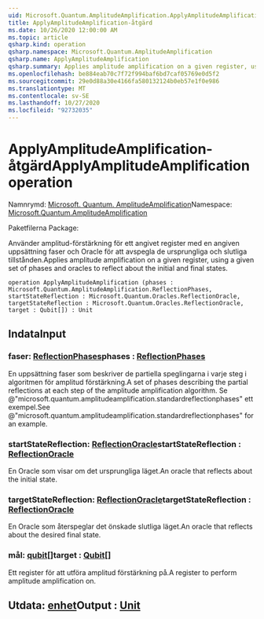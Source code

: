 ```yaml
---
uid: Microsoft.Quantum.AmplitudeAmplification.ApplyAmplitudeAmplification
title: ApplyAmplitudeAmplification-åtgärd
ms.date: 10/26/2020 12:00:00 AM
ms.topic: article
qsharp.kind: operation
qsharp.namespace: Microsoft.Quantum.AmplitudeAmplification
qsharp.name: ApplyAmplitudeAmplification
qsharp.summary: Applies amplitude amplification on a given register, using a given set of phases and oracles to reflect about the initial and final states.
ms.openlocfilehash: be884eab70c7f72f994baf6bd7caf05769e0d5f2
ms.sourcegitcommit: 29e0d88a30e4166fa580132124b0eb57e1f0e986
ms.translationtype: MT
ms.contentlocale: sv-SE
ms.lasthandoff: 10/27/2020
ms.locfileid: "92732035"
---
```

# <a name="applyamplitudeamplification-operation"></a><span data-ttu-id="0474a-102">ApplyAmplitudeAmplification-åtgärd</span><span class="sxs-lookup"><span data-stu-id="0474a-102">ApplyAmplitudeAmplification operation</span></span>

<span data-ttu-id="0474a-103">Namnrymd: [Microsoft. Quantum. AmplitudeAmplification](xref:Microsoft.Quantum.AmplitudeAmplification)</span><span class="sxs-lookup"><span data-stu-id="0474a-103">Namespace: [Microsoft.Quantum.AmplitudeAmplification](xref:Microsoft.Quantum.AmplitudeAmplification)</span></span>

<span data-ttu-id="0474a-104">Paketfilerna [](https://nuget.org/packages/)</span><span class="sxs-lookup"><span data-stu-id="0474a-104">Package: [](https://nuget.org/packages/)</span></span>


<span data-ttu-id="0474a-105">Använder amplitud-förstärkning för ett angivet register med en angiven uppsättning faser och Oracle för att avspegla de ursprungliga och slutliga tillstånden.</span><span class="sxs-lookup"><span data-stu-id="0474a-105">Applies amplitude amplification on a given register, using a given set of phases and oracles to reflect about the initial and final states.</span></span>

```qsharp
operation ApplyAmplitudeAmplification (phases : Microsoft.Quantum.AmplitudeAmplification.ReflectionPhases, startStateReflection : Microsoft.Quantum.Oracles.ReflectionOracle, targetStateReflection : Microsoft.Quantum.Oracles.ReflectionOracle, target : Qubit[]) : Unit
```


## <a name="input"></a><span data-ttu-id="0474a-106">Indata</span><span class="sxs-lookup"><span data-stu-id="0474a-106">Input</span></span>

### <a name="phases--reflectionphases"></a><span data-ttu-id="0474a-107">faser: [ReflectionPhases](xref:Microsoft.Quantum.AmplitudeAmplification.ReflectionPhases)</span><span class="sxs-lookup"><span data-stu-id="0474a-107">phases : [ReflectionPhases](xref:Microsoft.Quantum.AmplitudeAmplification.ReflectionPhases)</span></span>

<span data-ttu-id="0474a-108">En uppsättning faser som beskriver de partiella speglingarna i varje steg i algoritmen för amplitud förstärkning.</span><span class="sxs-lookup"><span data-stu-id="0474a-108">A set of phases describing the partial reflections at each step of the amplitude amplification algorithm.</span></span> <span data-ttu-id="0474a-109">Se @"microsoft.quantum.amplitudeamplification.standardreflectionphases" ett exempel.</span><span class="sxs-lookup"><span data-stu-id="0474a-109">See @"microsoft.quantum.amplitudeamplification.standardreflectionphases" for an example.</span></span>


### <a name="startstatereflection--reflectionoracle"></a><span data-ttu-id="0474a-110">startStateReflection: [ReflectionOracle](xref:Microsoft.Quantum.Oracles.ReflectionOracle)</span><span class="sxs-lookup"><span data-stu-id="0474a-110">startStateReflection : [ReflectionOracle](xref:Microsoft.Quantum.Oracles.ReflectionOracle)</span></span>

<span data-ttu-id="0474a-111">En Oracle som visar om det ursprungliga läget.</span><span class="sxs-lookup"><span data-stu-id="0474a-111">An oracle that reflects about the initial state.</span></span>


### <a name="targetstatereflection--reflectionoracle"></a><span data-ttu-id="0474a-112">targetStateReflection: [ReflectionOracle](xref:Microsoft.Quantum.Oracles.ReflectionOracle)</span><span class="sxs-lookup"><span data-stu-id="0474a-112">targetStateReflection : [ReflectionOracle](xref:Microsoft.Quantum.Oracles.ReflectionOracle)</span></span>

<span data-ttu-id="0474a-113">En Oracle som återspeglar det önskade slutliga läget.</span><span class="sxs-lookup"><span data-stu-id="0474a-113">An oracle that reflects about the desired final state.</span></span>


### <a name="target--qubit"></a><span data-ttu-id="0474a-114">mål: [qubit](xref:microsoft.quantum.lang-ref.qubit)[]</span><span class="sxs-lookup"><span data-stu-id="0474a-114">target : [Qubit](xref:microsoft.quantum.lang-ref.qubit)[]</span></span>

<span data-ttu-id="0474a-115">Ett register för att utföra amplitud förstärkning på.</span><span class="sxs-lookup"><span data-stu-id="0474a-115">A register to perform amplitude amplification on.</span></span>



## <a name="output--unit"></a><span data-ttu-id="0474a-116">Utdata: [enhet](xref:microsoft.quantum.lang-ref.unit)</span><span class="sxs-lookup"><span data-stu-id="0474a-116">Output : [Unit](xref:microsoft.quantum.lang-ref.unit)</span></span>

